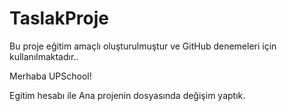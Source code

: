 # TaslakProje

Bu proje eğitim amaçlı oluşturulmuştur ve GitHub denemeleri için kullanılmaktadır..

Merhaba UPSchool!

Egitim hesabı ile Ana projenin dosyasında değişim yaptık.
